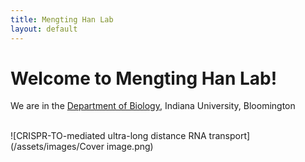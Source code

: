 ```yaml
---
title: Mengting Han Lab
layout: default
---
```


# Welcome to Mengting Han Lab!

We are in the [Department of Biology](https://biology.indiana.edu/about/index.html), Indiana University, Bloomington
<br>
<br>

![CRISPR-TO-mediated ultra-long distance RNA transport](/assets/images/Cover image.png)

